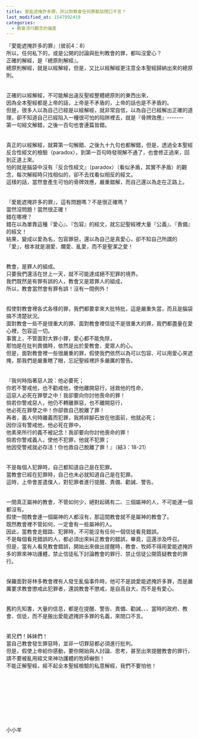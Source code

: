 ```yaml
---
title: 愛能遮掩許多罪，所以對教會任何罪都該閉口不言？
last_modified_at: 1547992419
categories:
  - 教會流行觀念的偏差
---
```


『愛能遮掩許多的罪』（彼前4：8）<br>所以，任何私下的，或是公開的討論與批判教會的罪，都叫沒愛心？<br><!--more-->正確的解經，是『總原則解經』。<br>總原則解經，就是以經解經，但是，又比以經解經更注意全本聖經歸納出來的總原則。<br><br><br>正確的以經解經，不可能解出違反聖經整體總原則的東西出來，<br>因為全本聖經都是上帝的話，上帝是不矛盾的，上帝的話也是不矛盾的。<br>但是，很多人以為自己已經是以經解經，就非常自信，以為自己已經解出正確的道理，卻不知道自己已經陷入一種很可怕的陷阱裡去，就是『骨牌效應』-------<br>第一句經文解錯，之後一百句也會連篇皆錯。<br><br><br>真正的以經解經，就算第一句解錯、之後九十九句也都解錯，但是，透過全本聖經反合性經文的檢驗（paradox），到第一百句時發現解不通了，也會修正過來，回到正道上來。<br>怕的就是腦袋中沒有『反合性經文』（paradox）（看似矛盾，其實不矛盾）的觀念，每次解經時只找相似的，卻不去找看似相反的經文。<br>這樣的話，當然會產生可怕的骨牌效應，嚴重錯解，而自己還以為走在正路上。<br><br><br>『愛能遮掩許多的罪』，這有問題嗎？不是很正確嗎？<br>當然沒問題！當然很正確！<br>錯在哪裡？<br>錯在以為單靠這種『愛心』、『包容』的經文，就忘記聖經裡大量『公義』、『責備』的經文！<br>結果，變成以愛為名，包容罪惡，還以為自己是真愛心，卻不知自己所謂的「愛」，根本就是溺愛、爛愛、亂愛，而不是聖潔之愛！<br><br><br>教會，是罪人的組成。<br>只要我們還活在世上一天，就不可能達成絕不犯罪的境界。<br>我們既然是有罪有誤的人，教會又是眾罪人的組成，<br>所以，教會當然會有罪有誤！沒有一間例外！<br><br><br>假使對教會裡各式各樣的罪，我們都要拿來大批特批，這是嚴重失當，而且是腦袋搞不清楚狀況。<br>面對教會一些不是很重大的罪、面對教會裡信徒不是很重大的罪，我們都盡量在愛心裡，包容這一切。<br>事實上，不管面對大罪小罪，愛心都不能免除，<br>那怕是在批判責備時，依然是出於愛教會、愛眾人的心。<br>但是，面對教會裡一些很嚴重的罪，假使我們依然以為可以包容、可以用愛心來遮掩，那我們是嚴重瞎了眼，忘記聖經裡許多嚴厲的警告。<br><br><br>『我何時指著惡人說：他必要死；<br>你若不警戒他，也不勸戒他，使他離開惡行，拯救他的性命，<br>這惡人必死在罪孽之中！我卻要向你討他喪命的罪！<br>倘若你警戒惡人，他仍不轉離罪惡，也不離開惡行，<br>他必死在罪孽之中！你卻救自己脫離了罪！<br>再者，義人何時離義而犯罪，我將絆腳石放在他面前，他就必死；<br>因你沒有警戒他，他必死在罪中，<br>他素來所行的義不被記念！我卻要向你討他喪命的罪！<br>倘若你警戒義人，使他不犯罪，他就不犯罪；<br>他因受警戒就必存活！你也救自己脫離了罪！』（結3：18-21）<br><br><br>不是每個人犯罪時，自己都知道自己是在犯罪。<br>當教會已經在犯罪時，自己也未必就知道自己是在犯罪。<br>這時，上帝會差遣僕人，對犯罪者進行提醒、責備、勸誡、警告。<br><br><br>一間真正屬神的教會，不管如何少，絕對起碼有二、三個屬神的人，不可能連一個都沒有。<br>假使一間教會連一個屬神的人都沒有，那這間教會就不是屬神的教會了。<br>既然教會裡不管如何，一定會有一些屬神的人。<br>因此，當教會走錯路、犯罪時，不可能沒有任何一個信徒看見錯誤。<br>不是每個看見錯誤的人，都必須出來糾正教會的錯誤，畢竟，這還涉及呼召。<br>但是，當有人看見教會錯誤，開始出來做出提醒時，教會、牧師不得用愛能遮掩許多的罪來神功護體，禁止信徒私下討論教會的罪行、禁止信徒公開質疑教會的罪行。<br><br><br>保羅面對哥林多教會裡有人發生亂倫事件時，他可不是說愛能遮掩許多罪，而是嚴厲要求教會懲戒此犯罪者，還說教會不懲戒，是自高自大，而不是有愛心。<br><br><br>舊約先知書，大量的信息，都是在提醒、警告、責備、勸誡、、、當時的政府、教會、信徒，而不是搬出愛能遮掩許多罪的名義，來閉口不言。<br><br><br>弟兄們！姊妹們！<br>當自己教會發生罪惡時，並非一切罪惡都必須進行批判。<br>但是，假使上帝給你感動，要你開始與人討論、思考，甚至出來提醒教會的罪行，<br>請不要被亂用經文來神功護體的牧師嚇倒！<br>不能正解聖經，經不起全本聖經檢驗的私意解經，我們不要怕他！<br><br><br><br><br><br><br><br><br><br>小小羊<br>
